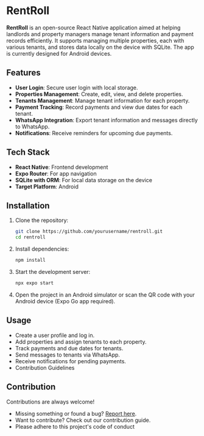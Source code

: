 # RentRoll

**RentRoll** is an open-source React Native application aimed at helping landlords and property managers manage tenant information and payment records efficiently. It supports managing multiple properties, each with various tenants, and stores data locally on the device with SQLite. The app is currently designed for Android devices.

## Features

- **User Login**: Secure user login with local storage.
- **Properties Management**: Create, edit, view, and delete properties.
- **Tenants Management**: Manage tenant information for each property.
- **Payment Tracking**: Record payments and view due dates for each tenant.
- **WhatsApp Integration**: Export tenant information and messages directly to WhatsApp.
- **Notifications**: Receive reminders for upcoming due payments.

## Tech Stack

- **React Native**: Frontend development
- **Expo Router**: For app navigation
- **SQLite with ORM**: For local data storage on the device
- **Target Platform**: Android

## Installation

1. Clone the repository:

   ```bash
   git clone https://github.com/yourusername/rentroll.git
   cd rentroll
   ```
2. Install dependencies:


    ```bash
    npm install
    ```

3. Start the development server:

    ```bash
    npx expo start
    ```

4. Open the project in an Android simulator or scan the QR code with your Android device (Expo Go app required).

## Usage 

- Create a user profile and log in.
- Add properties and assign tenants to each property.
- Track payments and due dates for tenants.
- Send messages to tenants via WhatsApp.
- Receive notifications for pending payments.
- Contribution Guidelines

## Contribution
Contributions are always welcome!

- Missing something or found a bug? [Report here](https://github.com/sundaram-pro/rentroll/issues). 
- Want to contribute? Check out our contribution guide.
- Please adhere to this project's code of conduct